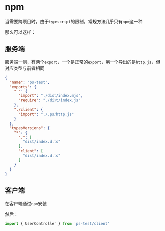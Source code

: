 # npm


当需要跨项目时，由于`typescript`的限制，常规方法几乎只有`npm`这一种


那么可以这样：


## 服务端
服务端一侧，有两个`export`，一个是正常的`export`，另一个导出的是`http.js`，但对应类型与前者相同

```json
{
  "name": "ps-test",
  "exports": {
    ".": {
      "import": "./dist/index.mjs",
      "require": "./dist/index.js"
    },
    "./client": {
      "import": "./.ps/http.js"
    }
  },
  "typesVersions": {
    "*": {
      ".": [
        "dist/index.d.ts"
      ],
      "client": [
        "dist/index.d.ts"
      ]
    }
  }
}
```


## 客户端
在客户端通过`npm`安装

然后：
```ts
import { UserController } from 'ps-test/client'
```